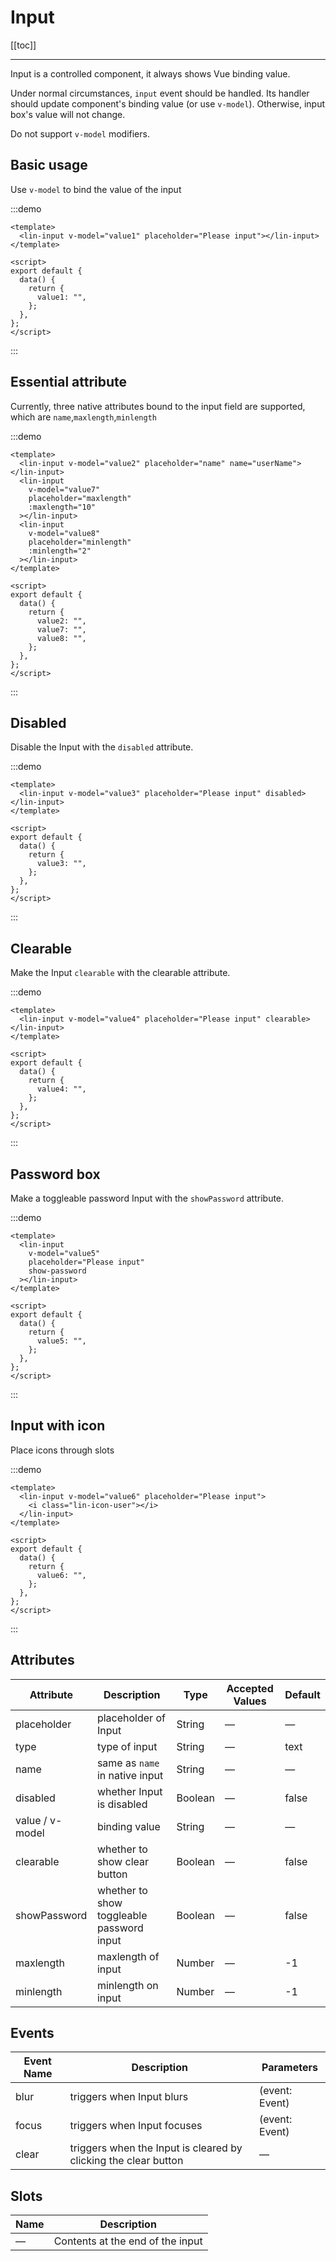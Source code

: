 # Input

[[toc]]

---

Input is a controlled component, it always shows Vue binding value.

Under normal circumstances, `input` event should be handled. Its handler should update component's binding value (or use `v-model`). Otherwise, input box's value will not change.

Do not support `v-model` modifiers.

## Basic usage

Use `v-model` to bind the value of the input

:::demo

```vue
<template>
  <lin-input v-model="value1" placeholder="Please input"></lin-input>
</template>

<script>
export default {
  data() {
    return {
      value1: "",
    };
  },
};
</script>
```

:::

## Essential attribute

Currently, three native attributes bound to the input field are supported, which are `name`,`maxlength`,`minlength`

:::demo

```vue
<template>
  <lin-input v-model="value2" placeholder="name" name="userName"></lin-input>
  <lin-input
    v-model="value7"
    placeholder="maxlength"
    :maxlength="10"
  ></lin-input>
  <lin-input
    v-model="value8"
    placeholder="minlength"
    :minlength="2"
  ></lin-input>
</template>

<script>
export default {
  data() {
    return {
      value2: "",
      value7: "",
      value8: "",
    };
  },
};
</script>
```

:::

## Disabled

Disable the Input with the `disabled` attribute.

:::demo

```vue
<template>
  <lin-input v-model="value3" placeholder="Please input" disabled></lin-input>
</template>

<script>
export default {
  data() {
    return {
      value3: "",
    };
  },
};
</script>
```

:::

## Clearable

Make the Input `clearable` with the clearable attribute.

:::demo

```vue
<template>
  <lin-input v-model="value4" placeholder="Please input" clearable></lin-input>
</template>

<script>
export default {
  data() {
    return {
      value4: "",
    };
  },
};
</script>
```

:::

## Password box

Make a toggleable password Input with the `showPassword` attribute.

:::demo

```vue
<template>
  <lin-input
    v-model="value5"
    placeholder="Please input"
    show-password
  ></lin-input>
</template>

<script>
export default {
  data() {
    return {
      value5: "",
    };
  },
};
</script>
```

:::

## Input with icon

Place icons through slots

:::demo

```vue
<template>
  <lin-input v-model="value6" placeholder="Please input">
    <i class="lin-icon-user"></i>
  </lin-input>
</template>

<script>
export default {
  data() {
    return {
      value6: "",
    };
  },
};
</script>
```

:::

## Attributes

| Attribute       | Description                               | Type    | Accepted Values | Default |
| --------------- | ----------------------------------------- | ------- | --------------- | ------- |
| placeholder     | placeholder of Input                      | String  | —               | —       |
| type            | type of input                             | String  | —               | text    |
| name            | same as `name` in native input            | String  | —               | —       |
| disabled        | whether Input is disabled                 | Boolean | —               | false   |
| value / v-model | binding value                             | String  | —               | —       |
| clearable       | whether to show clear button              | Boolean | —               | false   |
| showPassword    | whether to show toggleable password input | Boolean | —               | false   |
| maxlength       | maxlength of input                        | Number  | —               | -1      |
| minlength       | minlength on input                        | Number  | —               | -1      |

## Events

| Event Name | Description                                                     | Parameters     |
| ---------- | --------------------------------------------------------------- | -------------- |
| blur       | triggers when Input blurs                                       | (event: Event) |
| focus      | triggers when Input focuses                                     | (event: Event) |
| clear      | triggers when the Input is cleared by clicking the clear button | —              |

## Slots

| Name | Description                      |
| ---- | -------------------------------- |
| —    | Contents at the end of the input |
